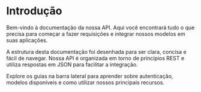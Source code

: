 # Introdução

Bem-vindo à documentação da nossa API. Aqui você encontrará tudo o que precisa para começar a fazer requisições e integrar nossos modelos em suas aplicações.

A estrutura desta documentação foi desenhada para ser clara, concisa e fácil de navegar. Nossa API é organizada em torno de princípios REST e utiliza respostas em JSON para facilitar a integração.

Explore os guias na barra lateral para aprender sobre autenticação, modelos disponíveis e como utilizar nossos principais recursos.

